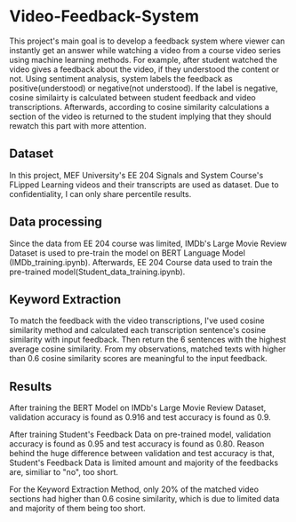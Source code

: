 # Video-Feedback-System

This project's main goal is to develop a feedback system where viewer can instantly get an answer while watching a video from a course video series using machine learning methods. For example, after student watched the video gives a feedback about the video, if they understood the content or not. Using sentiment analysis, system labels the feedback as positive(understood) or negative(not understood). If the label is negative, cosine similairty is calculated between student feedback and video transcriptions. Afterwards, according to cosine similarity calculations a section of the video is returned to the student implying that they should rewatch this part with more attention.

## Dataset
In this project, MEF University's EE 204 Signals and System Course's FLipped Learning videos and their transcripts are used as dataset. Due to confidentiality, I can only share percentile results.

## Data processing
Since the data from EE 204 course was limited, IMDb's Large Movie Review Dataset is used to pre-train the model on BERT Language Model (IMDb_training.ipynb). Afterwards, EE 204 Course data used to train the pre-trained model(Student_data_training.ipynb).

## Keyword Extraction

To match the feedback with the video transcriptions, I've used cosine similarity method and calculated each transcription sentence's cosine similarity with input feedback. Then return the 6 sentences with the highest average cosine similarity. From my observations, matched texts with higher than 0.6 cosine similarity scores are meaningful to the input feedback. 

## Results


After training the BERT Model on IMDb's Large Movie Review Dataset, validation accuracy is found as 0.916 and test accuracy is found as 0.9.

After training Student's Feedback Data on pre-trained model, validation accuracy is found as 0.95 and test accuracy is found as 0.80. Reason behind the huge difference between validation and test accuracy is that, Student's Feedback Data is limited amount and majority of the feedbacks are, similiar to "no",  too short.


For the Keyword Extraction Method, only 20% of the matched video sections had higher than 0.6 cosine similarity, which is due to limited data and majority of them being too short.



